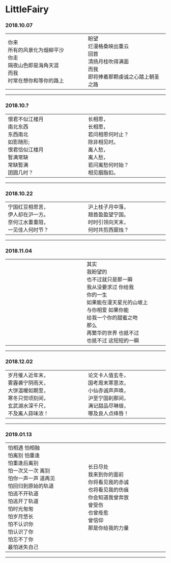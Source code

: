 # LittleFairy
### 2018.10.07
<html>
    <table width="100%">
        <tr>
            <td width="500px">
                你来</br>
                所有的风景化为烟柳平沙</br>
                你走</br>
                隔夜山色即是海角天涯</br>
                而我</br>
                时常在想你和等你的路上</br>
            </td>
            <td width="500px">
                盼望</br>
                烂漫格桑映出重云</br>
                回首</br>
                清扬月桂吹得满面</br>
                而我</br>
                即将捧着那颗虔诚之心踏上朝圣之路</br>
            </td>
        </tr>
    </table>
</html>

---
### 2018.10.?
<html>
    <table width="100%">
        <tr>
            <td width="500px">
                恨君不似江楼月</br>
                南北东西</br>
                东西南北</br>
                如影随形;</br>
                恨君恰似江楼月 </br>
                暂满常缺 </br>
                常缺暂满</br> 
                团圆几时？</br>
            </td>
            <td width="500px">
                长相思，</br>
                长相思，</br>
                若问相思何时止？</br>
                除非相见时。</br>
                离人愁，</br>
                离人愁，</br>
                若问离愁何时始？</br>
                相见胭脂扣。</br>
            </td>
        </tr>
    </table>
</html>

---
### 2018.10.22
<html>
    <table width="100%">
        <tr>
            <td width="500px">
                宁国红豆相思苦，</br>
                伊人却在沪一方。</br>
                奈何江水重重阻，</br>
                一见佳人何时节？</br>
            </td>
            <td width="500px">
                沪上桂子月中落，</br>
                翘首盈盈望宁国。</br>
                时时引领向天末，</br>
                何时共剪西窗烛？</br>
            </td>
        </tr>
    </table>
</html>

---
### 2018.11.04
<html>
    <table width="100%">
        <tr>
            <td width="500px">
                </br>
            </td>
            <td width="500px">
                其实</br> 
                我盼望的</br>
                也不过就只是那一瞬</br>
                我从没要求过 你给我</br>
                你的一生</br>
                如果能在漫天星光的山坡上</br>
                与你相爱 如果你能</br>
                给我一个你的甜蜜之吻</br>
                那么 </br>
                再繁华的世界 也抵不过 </br>
                也抵不过 这短短的一瞬</br>
            </td>
        </tr>
    </table>
</html>

---
### 2018.12.02
<html>
    <table width="100%">
        <tr>
            <td width="500px">
                岁月催人近年末，</br>
                雾霾袭宁阴雨天，</br>
                大饼温暖如期至，</br>
                寒冬只觉顷刻间，</br>
                玄武湖水深千尺，</br>
                不及离人蒜味浓！</br>
            </td>
            <td width="500px">
                论文卡人值玄冬，</br>
                国考周末寒意浓，</br>
                小仙赤诚声声唤，</br>
                沪至宁国刹那间，</br>
                满记甜品尽琳琅，</br>
                哪及良人点绛唇！</br>
            </td>
        </tr>
    </table>
</html>

---
### 2019.01.13
<html>
    <table width="100%" text-align="center">
        <tr>
            <td width="500px">
                怕相遇  怕相融</br>
                怕离别  怕重逢</br>
                怕重逢后离别</br>
                怕一次又一次  离别</br>
                怕你一声一声  道再见</br>
                怕回归到原始的轨道</br>
                怕逃不开轨道</br>
                怕逃开了轨道</br>
                怕时光匆匆</br>
                怕岁月悠长</br>
                怕不认识你</br>
                怕认识了你</br>
                怕忘不了你</br>
                最怕迷失自己</br>
            </td>
            <td width="500px">
                长日尽处</br>
                我来到你的面前</br>
                你将看见我的赤诚</br>
                也将看见我的伤痕</br>
                你会知道我曾奔放</br>
                曾受伤</br>
                也曾痊愈</br>
                曾信仰</br>
                那是你给我的力量</br>
            </td>
        </tr>
    </table>
</html>

---

